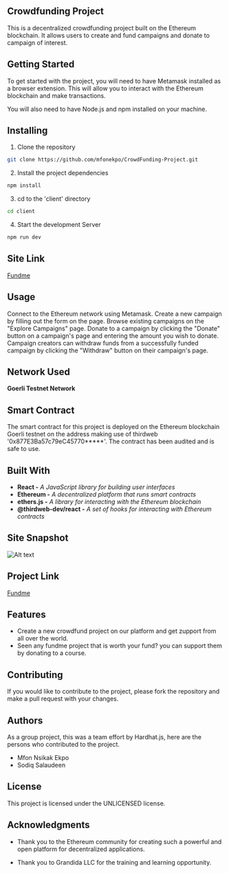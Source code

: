## Crowdfunding Project
This is a decentralized crowdfunding project built on the Ethereum blockchain. It allows users to create and fund campaigns and donate to campaign of interest.



## Getting Started

To get started with the project, you will need to have Metamask installed as a browser extension. This will allow you to interact with the Ethereum blockchain and make transactions.

You will also need to have Node.js and npm installed on your machine.



## Installing

1. Clone the repository

```bash
git clone https://github.com/mfonekpo/CrowdFunding-Project.git
```
2. Install the project dependencies

```bash
npm install
```

3. cd to the 'client' directory

```bash
cd client
```

4. Start the development Server

```bash
npm run dev
```

## Site Link
[Fundme](https://fundz.netlify.app/)



## Usage

Connect to the Ethereum network using Metamask.
Create a new campaign by filling out the form on the page.
Browse existing campaigns on the "Explore Campaigns" page.
Donate to a campaign by clicking the "Donate" button on a campaign's page and entering the amount you wish to donate.
Campaign creators can withdraw funds from a successfully funded campaign by clicking the "Withdraw" button on their campaign's page.


## Network Used
__Goerli Testnet Network__


## Smart Contract

The smart contract for this project is deployed on the Ethereum blockchain Goerli testnet on the address making use of thirdweb '0x877E3Ba57c79eC45770*****'. The contract has been audited and is safe to use.






## Built With

- __React -__ _A JavaScript library for building user interfaces_
- __Ethereum -__ _A decentralized platform that runs smart contracts_
- __ethers.js -__ _A library for interacting with the Ethereum blockchain_
- __@thirdweb-dev/react -__ _A set of hooks for interacting with Ethereum contracts_


## Site Snapshot
![Alt text](../../../../Pictures/cheeekz.png)

## Project Link
[Fundme](https://xenme.netlify.app/)



## Features
- Create a new crowdfund project on our platform and get zupport from all over the world.
- Seen any fundme project that is worth your fund? you can support them by donating to a course. 


## Contributing
If you would like to contribute to the project, please fork the repository and make a pull request with your changes.



## Authors
As a group project, this was a team effort by Hardhat.js, here are the persons who contributed to the project.

- Mfon Nsikak Ekpo
- Sodiq Salaudeen



## License

This project is licensed under the UNLICENSED license.



## Acknowledgments

- Thank you to the Ethereum community for creating such a powerful and open platform for decentralized applications.

- Thank you to Grandida LLC for the training and learning opportunity.